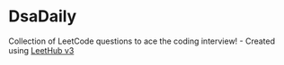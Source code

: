 # DsaDaily
Collection of LeetCode questions to ace the coding interview! - Created using [LeetHub v3](https://github.com/raphaelheinz/LeetHub-3.0)
